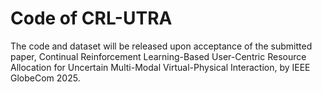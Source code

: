 # Code of CRL-UTRA
The code and dataset will be released upon acceptance of the submitted paper, Continual Reinforcement Learning-Based User-Centric Resource Allocation for Uncertain Multi-Modal Virtual-Physical Interaction, by IEEE GlobeCom 2025.
